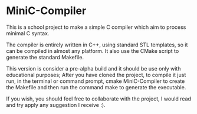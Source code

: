 # MiniC-Compiler
This is a school project to make a simple C compiler which aim to process minimal C syntax.

The compiler is entirely written in C++, using standard STL templates, so it can be compiled in almost any platform.
It also use the CMake script to generate the standard Makefile.

This version is consider a pre-alpha build and it should be use only with educational purposes; After you have cloned the project, to compile it just run, in the terminal or command prompt, cmake MiniC-Compiler to create the Makefile and then run the command make to generate the executable.

If you wish, you should feel free to collaborate with the project, I would read and try apply any suggestion I receive :).